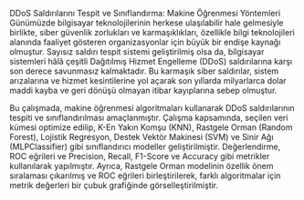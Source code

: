DDoS Saldırılarını Tespit ve Sınıflandırma: Makine Öğrenmesi Yöntemleri
Günümüzde bilgisayar teknolojilerinin herkese ulaşılabilir hale gelmesiyle birlikte, siber güvenlik zorlukları ve karmaşıklıkları, özellikle bilgi teknolojileri alanında faaliyet gösteren organizasyonlar için büyük bir endişe kaynağı olmuştur. Sayısız saldırı tespit sistemi geliştirilmiş olsa da, bilgisayar sistemleri hâlâ çeşitli Dağıtılmış Hizmet Engelleme (DDoS) saldırılarına karşı son derece savunmasız kalmaktadır. Bu karmaşık siber saldırılar, sistem arızalarına ve hizmet kesintilerine yol açarak son yıllarda milyarlarca dolar maddi kayba ve geri dönüşü olmayan itibar kayıplarına sebep olmuştur.

Bu çalışmada, makine öğrenmesi algoritmaları kullanarak DDoS saldırılarının tespiti ve sınıflandırılması amaçlanmıştır. Çalışma kapsamında, seçilen veri kümesi optimize edilip, K-En Yakın Komşu (KNN), Rastgele Orman (Random Forest), Lojistik Regresyon, Destek Vektör Makinesi (SVM) ve Sinir Ağı (MLPClassifier) gibi sınıflandırıcı modeller geliştirilmiştir. Değerlendirme, ROC eğrileri ve Precision, Recall, F1-Score ve Accuracy gibi metrikler kullanılarak yapılmıştır. Ayrıca, Rastgele Orman modelinin özellik önem sıralaması çıkarılmış ve ROC eğrileri birleştirilerek, farklı algoritmalar için metrik değerleri bir çubuk grafiğinde görselleştirilmiştir.
